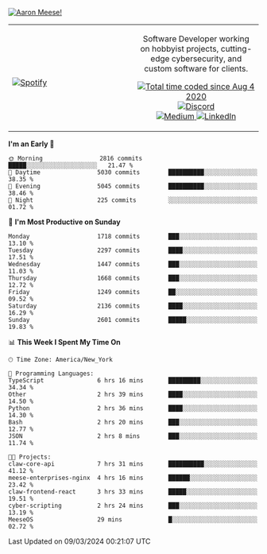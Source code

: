[![Aaron Meese!](https://user-images.githubusercontent.com/17814535/88975338-a2aabf00-d27f-11ea-963f-8a19608716b4.png)](https://github.com/ajmeese7/readme-ascii "README ASCII")

<!-- Modified from project here: https://github.com/novatorem/novatorem -->
<table width="100%">
  <tr>
  <td width="50%">

&nbsp; <br> [![Spotify](https://ajmeese7.vercel.app/api/spotify)](https://open.spotify.com/user/ajmeese)

  </td>
  <td width="50%">
    <p align="center">
    Software Developer working on hobbyist projects, cutting-edge cybersecurity, and custom software for clients.
    </p>
    <p align="center">
      <a href="https://wakatime.com/@f726891d-3b02-46cd-9b60-e8c59f9e2b14">
        <img src="https://wakatime.com/badge/user/f726891d-3b02-46cd-9b60-e8c59f9e2b14.svg" alt="Total time coded since Aug 4 2020" title="WakaTime" />
      </a>
      <a href="http://link.aaronmeese.com/discord">
        <img src="https://img.shields.io/badge/discord-ajmeese7%234835-369?style=flat-square&logo=discord&logoColor=white&color=purple" alt="Discord" title="Discord">
      </a>
      <br />
      <a href="https://link.aaronmeese.com/medium">
        <img src="https://img.shields.io/badge/medium-ajmeese7-1DB954?style=flat-square&logo=medium&logoColor=white" alt="Medium" title="Medium">
      </a>
      <a href="https://link.aaronmeese.com/linkedin">
        <img src="https://img.shields.io/badge/linkedIn-aaronmeese-1DB954?style=flat-square&logo=linkedin&logoColor=white&color=blue" alt="LinkedIn" title="LinkedIn">
      </a>
    </p>
  </td>

</table>

[//]: <> (The `&nbsp;` is to have Aphelion take up more space)

<!--START_SECTION:waka-->
**I'm an Early 🐤** 

```text
🌞 Morning                2816 commits        █████░░░░░░░░░░░░░░░░░░░░   21.47 % 
🌆 Daytime                5030 commits        ██████████░░░░░░░░░░░░░░░   38.35 % 
🌃 Evening                5045 commits        ██████████░░░░░░░░░░░░░░░   38.46 % 
🌙 Night                  225 commits         ░░░░░░░░░░░░░░░░░░░░░░░░░   01.72 % 
```
📅 **I'm Most Productive on Sunday** 

```text
Monday                   1718 commits        ███░░░░░░░░░░░░░░░░░░░░░░   13.10 % 
Tuesday                  2297 commits        ████░░░░░░░░░░░░░░░░░░░░░   17.51 % 
Wednesday                1447 commits        ███░░░░░░░░░░░░░░░░░░░░░░   11.03 % 
Thursday                 1668 commits        ███░░░░░░░░░░░░░░░░░░░░░░   12.72 % 
Friday                   1249 commits        ██░░░░░░░░░░░░░░░░░░░░░░░   09.52 % 
Saturday                 2136 commits        ████░░░░░░░░░░░░░░░░░░░░░   16.29 % 
Sunday                   2601 commits        █████░░░░░░░░░░░░░░░░░░░░   19.83 % 
```


📊 **This Week I Spent My Time On** 

```text
🕑︎ Time Zone: America/New_York

💬 Programming Languages: 
TypeScript               6 hrs 16 mins       █████████░░░░░░░░░░░░░░░░   34.34 % 
Other                    2 hrs 39 mins       ████░░░░░░░░░░░░░░░░░░░░░   14.50 % 
Python                   2 hrs 36 mins       ████░░░░░░░░░░░░░░░░░░░░░   14.30 % 
Bash                     2 hrs 20 mins       ███░░░░░░░░░░░░░░░░░░░░░░   12.77 % 
JSON                     2 hrs 8 mins        ███░░░░░░░░░░░░░░░░░░░░░░   11.74 % 

🐱‍💻 Projects: 
claw-core-api            7 hrs 31 mins       ██████████░░░░░░░░░░░░░░░   41.12 % 
meese-enterprises-nginx  4 hrs 16 mins       ██████░░░░░░░░░░░░░░░░░░░   23.42 % 
claw-frontend-react      3 hrs 33 mins       █████░░░░░░░░░░░░░░░░░░░░   19.51 % 
cyber-scripting          2 hrs 24 mins       ███░░░░░░░░░░░░░░░░░░░░░░   13.19 % 
MeeseOS                  29 mins             █░░░░░░░░░░░░░░░░░░░░░░░░   02.72 % 
```


 Last Updated on 09/03/2024 00:21:07 UTC
<!--END_SECTION:waka-->
